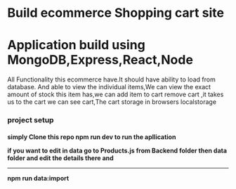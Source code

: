 # Build ecommerce Shopping cart site 
<h1>Application build using MongoDB,Express,React,Node</h1>
<p> All Functionality this ecommerce have.It should have ability  to load from database.
And able to view the individual items,We can view the exact amount of stock this item has,we can add item to cart remove cart ,it takes us to the cart we can see cart,The cart storage in browsers localstorage </p>
<h3>project setup</h3>
<h4> simply Clone this repo
npm run dev to run the apllication
 
if you want to edit in data  go to Products.js from Backend folder then data folder and edit the details there and <hr>npm run data:import
  
</h4>
